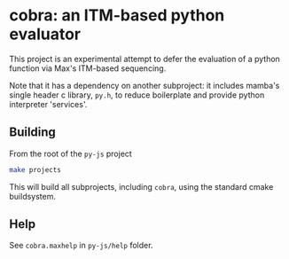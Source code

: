 # cobra: an ITM-based python evaluator

This project is an experimental attempt to defer the evaluation of a python function via Max's ITM-based sequencing.

Note that it has a dependency on another subproject: it includes mamba's single header c library, `py.h`, to reduce boilerplate and provide python interpreter 'services'.                                               

## Building

From the root of the `py-js` project

```bash
make projects
```

This will build all subprojects, including `cobra`, using the standard cmake buildsystem.

## Help

See `cobra.maxhelp` in `py-js/help` folder.
